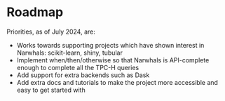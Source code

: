 # Roadmap

Priorities, as of July 2024, are:

- Works towards supporting projects which have shown interest in Narwhals: scikit-learn, shiny, tubular
- Implement when/then/otherwise so that Narwhals is API-complete enough to complete all the TPC-H queries
- Add support for extra backends such as Dask
- Add extra docs and tutorials to make the project more accessible and easy to get started with
